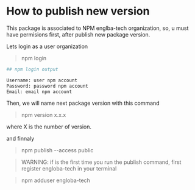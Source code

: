 # How to publish new version

This package is associated to NPM englba-tech organization, so, u must have permisions first, after publish new package version.

Lets login as a user organization

> npm login

```bash
## npm login output

Username: user npm account
Password: password npm account
Email: email npm account

```

Then, we will name next package version with this command

> npm version x.x.x

where X is the number of version.

and finnaly

> npm publish --access public


> WARNING: if is the first time you run the publish command, first register engloba-tech in your terminal

> npm adduser engloba-tech   
